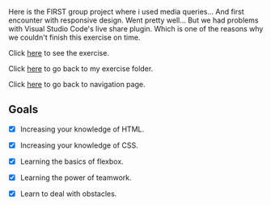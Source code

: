 Here is the FIRST group project where i used media queries... And first encounter with responsive design. Went pretty well... But we had problems with Visual Studio Code's live share plugin. Which is one of the reasons why we couldn't finish this exercise on time.

Click [here](https://scenoxmans.github.io/learning-markup/exercises/2.%20css/media-queries/) to see the exercise.

Click [here](https://github.com/scenoxmans/learning-markup/tree/master/exercises/2.%20css) to go back to my exercise folder.

Click [here](https://scenoxmans.github.io/learning-markup/) to go back to navigation page.

## Goals

- [x] Increasing your knowledge of HTML.
- [x] Increasing your knowledge of CSS.
- [x] Learning the basics of flexbox.
- [x] Learning the power of teamwork.
- [x] Learn to deal with obstacles.

 
